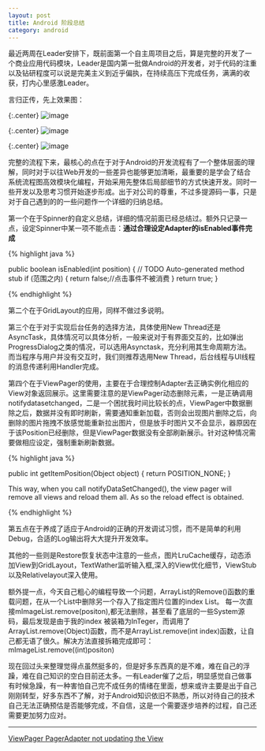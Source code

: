 ```yaml
---
layout: post
title: Android 阶段总结
category: android
---
```

最近两周在Leader安排下，既前面第一个自主周项目之后，算是完整的开发了一个商业应用代码模块，Leader是国内第一批做Android的开发者，对于代码的注重以及钻研程度可以说是完美主义到近乎偏执，在持续高压下完成任务，满满的收获，打内心里感激Leader。

言归正传，先上效果图：

{:.center}
![image](/assets/img/20150827/Screenshot_2015-08-29-00-07-50.png)

{:.center}
![image](/assets/img/20150827/Screenshot_2015-08-29-02-55-48.png)

{:.center}
![image](/assets/img/20150827/Screenshot_2015-08-29-00-07-44.png)

完整的流程下来，最核心的点在于对于Android的开发流程有了一个整体层面的理解，同时对于以往Web开发的一些差异也能够更加清晰，最重要的是学会了结合系统流程图高效模块化编程，开始采用先整体后局部细节的方式快速开发。同时一些开发以及思考习惯开始逐步形成。出于对公司的尊重，不过多提源码一事，只是对于自己遇到的的一些问题作一个详细的归纳总结。

第一个在于Spinner的自定义总结，详细的情况前面已经总结过。额外只记录一点，设定Spinner中某一项不能点击：**通过合理设定Adapter的isEnabled事件完成**

{%  highlight java  %}

 public boolean isEnabled(int position) {
            // TODO Auto-generated method stub 
            if (范围之内) {
                return false;//点击事件不被消费 
            } 
            return true; 
        } 

{% endhighlight %}

第二个在于GridLayout的应用，同样不做过多说明。

第三个在于对于实现后台任务的选择方法，具体使用New Thread还是AsyncTask，具体情况可以具体分析，一般来说对于有界面交互的，比如弹出ProgressDialog之类的情况，可以选用Asynctask，充分利用其生命周期方法。而当程序与用户并没有交互时，我们则推荐选用New Thread，后台线程与UI线程的消息传递利用Handler完成。

第四个在于ViewPager的使用，主要在于合理控制Adapter去正确实例化相应的View对象返回展示。这里需要注意的是ViewPager动态删除元素，一是正确调用notifydatasetchanged，二是一个困扰我时间比较长的点，ViewPager中数据删除之后，数据并没有即时刷新，需要通知重新加载，否则会出现图片删除之后，向删除的图片拖拽不放感觉能重新拉出图片，但是放手时图片又不会显示，器原因在于该Position已经删除，但是ViewPager数据没有全部刷新展示。针对这种情况需要做相应设定，强制重新刷新数据。

{%  highlight java  %}

public int getItemPosition(Object object) {
    return POSITION_NONE; 
} 

This way, when you call notifyDataSetChanged(), the view pager will remove all views and reload them all. As so the reload effect is obtained.

{% endhighlight %}

第五点在于养成了适应于Android的正确的开发调试习惯，而不是简单的利用Debug，合适的Log输出将大大提升开发效率。

其他的一些则是Restore恢复状态中注意的一些点，图片LruCache缓存，动态添加View到GridLayout，TextWather监听输入框,深入的View优化细节，ViewStub以及Relativelayout深入使用。

额外提一点，今天自己粗心的编程导致一个问题，ArrayList的Remove()函数的重载问题，在从一个List中删除另一个存入了指定图片位置的index List。
每一次直接mImageList.remove(positon),都无法删除，甚至看了底层的一些System源码，最后发现是由于我的index 被装箱为InTeger，而调用了 ArrayList.remove(Object)函数，而不是ArrayList.remove(int index)函数，让自己都无语了很久。解决方法直接拆箱完成即可：mImageList.remove((int)positon)

现在回过头来整理觉得点虽然挺多的，但是好多东西真的是不难，难在自己的浮躁，难在自己知识的空白目前还太多。一有Leader催了之后，明显感觉自己做事有时候急躁，有一种害怕自己完不成任务的情绪在里面，想来或许主要是出于自己刚刚转型，好多东西不了解，对于Android知识依旧不熟悉，所以对待自己的技术自己无法正确预估是否能够完成，不自信，这是一个需要逐步培养的过程，自己还需要更加努力应对。



---

[ViewPager PagerAdapter not updating the View](http://stackoverflow.com/questions/7263291/viewpager-pageradapter-not-updating-the-view)
